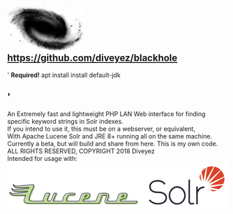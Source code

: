<img src="images/blackhole.png" height="100" width="175"></img>
https://github.com/diveyez/blackhole
--
'
__Required!__ apt install install default-jdk

'
--
An Extremely fast and lightweight PHP LAN Web interface for finding specific keyword strings in Solr indexes.</br>
If you intend to use it, this must be on a webserver, or equivalent,</br>
With Apache Lucene Solr and JRE 8+ running all on the same machine.</br>
Currently a beta, but will build and share from here. This is my own code.</br>
ALL RIGHTS RESERVED, COPYRIGHT 2018 Diveyez</br>
Intended for usage with:
<a href="lucene.apache.org/solr"><img src="images/solr.png"></img></a>
